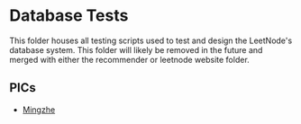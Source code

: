 # Database Tests

This folder houses all testing scripts used to test and design the LeetNode's database system. This folder will likely be removed in the future and merged with either the recommender or leetnode website folder. 

## PICs

- [Mingzhe](#)